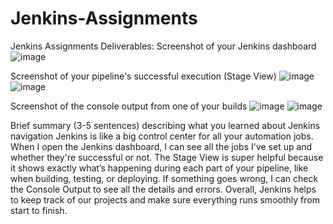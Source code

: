 # Jenkins-Assignments
Jenkins Assignments
Deliverables:
Screenshot of your Jenkins dashboard
![image](https://github.com/user-attachments/assets/8e8b626f-405d-4c9e-8c02-afdb29864018)

Screenshot of your pipeline's successful execution (Stage View)
![image](https://github.com/user-attachments/assets/464c9d9b-fab2-4337-a3d2-2bdf8c4cf7bc)
![image](https://github.com/user-attachments/assets/d7a03f27-3bc4-4aab-8c4d-79537d1146d7)

Screenshot of the console output from one of your builds
![image](https://github.com/user-attachments/assets/2048e9ce-5fc0-4229-95ac-1eb7a12247ba)
![image](https://github.com/user-attachments/assets/35729b7a-d75b-492e-a762-37643f474f30)


  
  
  Brief summary (3-5 sentences) describing what you learned about Jenkins navigation
Jenkins is like a big control center for all your automation jobs. When I open the Jenkins dashboard, I can see all the jobs I've set up and whether they're successful or not. The Stage View is super helpful because it shows  exactly what’s happening during each part of your pipeline, like when building, testing, or deploying. If something goes wrong, I can check the Console Output to see all the details and errors. Overall, Jenkins helps to keep track of our projects and make sure everything runs smoothly from start to finish.



